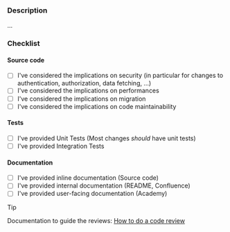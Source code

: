 <!--
When lists are present, the item can be:
 - Deleted: The item is not applicable to the PR
 - Unchecked: The item is not done yet, but should be done as part of the PR
 - Checked: The item has been done
-->

### Description

<!-- 
Please describe what your change is about. 
If you made specific implementation choices worth an explanation, those can be detailed in this section 
-->
...

### Checklist

#### Source code
- [ ] I've considered the implications on security (in particular for changes to authentication, authorization, data fetching, ...)
- [ ] I've considered the implications on performances
- [ ] I've considered the implications on migration
- [ ] I've considered the implications on code maintainability

#### Tests
- [ ] I've provided Unit Tests (Most changes _should_ have unit tests)
- [ ] I've provided Integration Tests

#### Documentation
- [ ] I've provided inline documentation (Source code)
- [ ] I've provided internal documentation (README, Confluence)
- [ ] I've provided  user-facing documentation (Academy)

> [!TIP]
> Documentation to guide the reviews: [How to do a code review](https://jahia-confluence.atlassian.net/wiki/spaces/PR/pages/2064660/How+to+do+a+code+review+-+Ref+ISSOP08.A14006)
